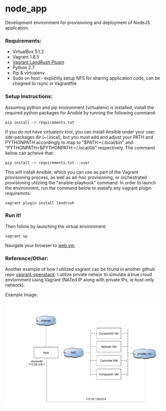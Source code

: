 # node_app
Development environment for provisioning and deployment of NodeJS application.

### Requirements:

- VirtualBox 5.1.2
- Vagrant 1.8.5
- [Vagrant LandRush Plugin](https://github.com/vagrant-landrush/landrush)
- Python 2.7
- Pip & virtualenv
- Sudo on host - explicitly setup NFS for sharing application code, can be chagned to rsync in Vagrantfile

### Setup Instructions:

Assuming python and pip environment (virtualenv) is installed, install the required python packages for Ansible by running the following command:

```
pip install -r requirements.txt
```

If you do not have *virtualenv* tool, you can install Ansible under your user site-packages dir (~/.local), but you must add and adjust your PATH and PYTHONPATH accordingly to map to "$PATH:~/.local/bin" and "PYTHONPATH=$PYTHONPATH:~/.local/lib" respectively.  The command below can acheive that:

```
pip install -r requirements.txt --user
```

This will install Ansible, which you can use as part of the Vagrant provisioning process, as well as ad-hoc provisioning, or orchestrated provisioning utilziing the "ansible-playbook" command.  In order to launch the environment, run the command below to statisfy any vagrant plugin requiremnts:

```
vagrant plugin install landrush
```


### Run it!

Then follow by launching the virtual environment:

```
vagrant up
```

Navigate your browser to [web.vm](http://web.vm:8000).  


### Reference/Other:

Another example of how I utilized vagrant can be found in another github repo [vagrant-openstack](https://github.com/aelmadho/vagrant-openstack).  I utilize private networ to simulate a true cloud enviornment using Vagrant (NATed IP along with private IPs, ie host-only network).


Example Image:
![Openstack Setup](https://github.com/aelmadho/vagrant-openstack/blob/master/docs/openstack_vagrant_vbox.jpg)
